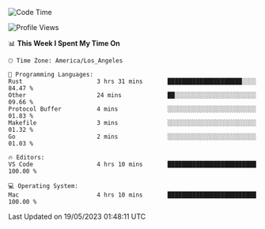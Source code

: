 <!--START_SECTION:waka-->
![Code Time](http://img.shields.io/badge/Code%20Time-369%20hrs%2036%20mins-blue)

![Profile Views](http://img.shields.io/badge/Profile%20Views-2-blue)

📊 **This Week I Spent My Time On** 

```text
🕑︎ Time Zone: America/Los_Angeles

💬 Programming Languages: 
Rust                     3 hrs 31 mins       █████████████████████░░░░   84.47 % 
Other                    24 mins             ██░░░░░░░░░░░░░░░░░░░░░░░   09.66 % 
Protocol Buffer          4 mins              ░░░░░░░░░░░░░░░░░░░░░░░░░   01.83 % 
Makefile                 3 mins              ░░░░░░░░░░░░░░░░░░░░░░░░░   01.32 % 
Go                       2 mins              ░░░░░░░░░░░░░░░░░░░░░░░░░   01.03 % 

🔥 Editors: 
VS Code                  4 hrs 10 mins       █████████████████████████   100.00 % 

💻 Operating System: 
Mac                      4 hrs 10 mins       █████████████████████████   100.00 % 
```


 Last Updated on 19/05/2023 01:48:11 UTC
<!--END_SECTION:waka-->

